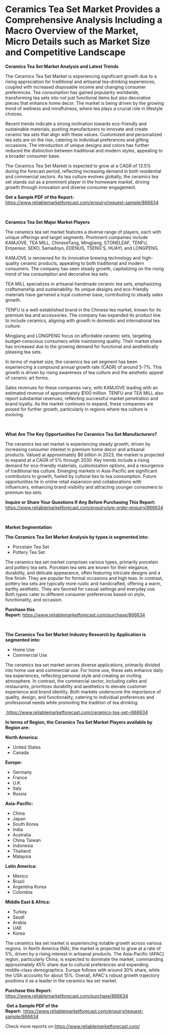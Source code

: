 <p><h1>Ceramics Tea Set Market Provides a Comprehensive Analysis Including a Macro Overview of the Market, Micro Details such as Market Size and Competitive Landscape</h1></p><p><strong>Ceramics Tea Set Market Analysis and Latest Trends</strong></p>
<p><p>The Ceramics Tea Set Market is experiencing significant growth due to a rising appreciation for traditional and artisanal tea-drinking experiences, coupled with increased disposable income and changing consumer preferences. Tea consumption has gained popularity worldwide, transforming tea sets into not just functional items but also decorative pieces that enhance home decor. The market is being driven by the growing trend of wellness and mindfulness, where tea plays a crucial role in lifestyle choices.</p><p>Recent trends indicate a strong inclination towards eco-friendly and sustainable materials, pushing manufacturers to innovate and create ceramic tea sets that align with these values. Customized and personalized tea sets are on the rise, catering to individual preferences and gifting occasions. The introduction of unique designs and colors has further reduced the distinction between traditional and modern styles, appealing to a broader consumer base.</p><p>The Ceramics Tea Set Market is expected to grow at a CAGR of 13.5% during the forecast period, reflecting increasing demand in both residential and commercial sectors. As tea culture evolves globally, the ceramics tea set stands out as a prominent player in the homeware market, driving growth through innovation and diverse consumer engagement.</p></p>
<p><strong>Get a Sample PDF of the Report:&nbsp;</strong> <a href="https://www.reliablemarketforecast.com/enquiry/request-sample/866634?utm_campaign=3528&utm_medium=2&utm_source=Github&utm_content=ia&utm_term=04042025&utm_id=ceramics-tea-set">https://www.reliablemarketforecast.com/enquiry/request-sample/866634</a></p>
<p>&nbsp;</p>
<p><strong>Ceramics Tea Set Major Market Players</strong></p>
<p><p>The ceramics tea set market features a diverse range of players, each with unique offerings and target segments. Prominent companies include KAMJOVE, TEA MILL, ChineseTang, Mingjiang, STONELEAF, TENFU, Empereur, SEKO, Samadoyo, EDENUS, TSENG'S, HUAYI, and LONGPENG. </p><p>KAMJOVE is renowned for its innovative brewing technology and high-quality ceramic products, appealing to both traditional and modern consumers. The company has seen steady growth, capitalizing on the rising trend of tea consumption and decorative tea sets. </p><p>TEA MILL specializes in artisanal handmade ceramic tea sets, emphasizing craftsmanship and sustainability. Its unique designs and eco-friendly materials have garnered a loyal customer base, contributing to steady sales growth. </p><p>TENFU is a well-established brand in the Chinese tea market, known for its premium tea and accessories. The company has expanded its product line to include ceramics, aligning with growth in domestic and international tea culture. </p><p>Mingjiang and LONGPENG focus on affordable ceramic sets, targeting budget-conscious consumers while maintaining quality. Their market share has increased due to the growing demand for functional and aesthetically pleasing tea sets. </p><p>In terms of market size, the ceramics tea set segment has been experiencing a compound annual growth rate (CAGR) of around 5-7%. This growth is driven by rising awareness of tea culture and the aesthetic appeal of ceramic art forms. </p><p>Sales revenues for these companies vary, with KAMJOVE leading with an estimated revenue of approximately $100 million. TENFU and TEA MILL also report substantial revenues, reflecting successful market penetration and brand loyalty. As the market continues to expand, these companies are poised for further growth, particularly in regions where tea culture is evolving.</p></p>
<p>&nbsp;</p>
<p><strong>What Are The Key Opportunities For Ceramics Tea Set Manufacturers?</strong></p>
<p><p>The ceramics tea set market is experiencing steady growth, driven by increasing consumer interest in premium home decor and artisanal products. Valued at approximately $6 billion in 2023, the market is projected to expand at a CAGR of 5% through 2030. Key trends include a rising demand for eco-friendly materials, customization options, and a resurgence of traditional tea culture. Emerging markets in Asia-Pacific are significant contributors to growth, fueled by cultural ties to tea consumption. Future opportunities lie in online retail expansion and collaborations with influencers, enhancing brand visibility and attracting younger consumers to premium tea sets.</p></p>
<p><strong>Inquire or Share Your Questions If Any Before Purchasing This Report:</strong> <a href="https://www.reliablemarketforecast.com/enquiry/pre-order-enquiry/866634?utm_campaign=3528&utm_medium=2&utm_source=Github&utm_content=ia&utm_term=04042025&utm_id=ceramics-tea-set">https://www.reliablemarketforecast.com/enquiry/pre-order-enquiry/866634</a></p>
<p>&nbsp;</p>
<p><strong>Market Segmentation</strong></p>
<p><strong>The Ceramics Tea Set Market Analysis by types is segmented into:</strong></p>
<p><ul><li>Porcelain Tea Set</li><li>Pottery Tea Set</li></ul></p>
<p><p>The ceramics tea set market comprises various types, primarily porcelain and pottery tea sets. Porcelain tea sets are known for their elegance, durability, and delicate appearance, often featuring intricate designs and a fine finish. They are popular for formal occasions and high teas. In contrast, pottery tea sets are typically more rustic and handcrafted, offering a warm, earthy aesthetic. They are favored for casual settings and everyday use. Both types cater to different consumer preferences based on style, functionality, and occasion.</p></p>
<p><strong>Purchase this Report:&nbsp;</strong><a href="https://www.reliablemarketforecast.com/purchase/866634?utm_campaign=3528&utm_medium=2&utm_source=Github&utm_content=ia&utm_term=04042025&utm_id=ceramics-tea-set">https://www.reliablemarketforecast.com/purchase/866634</a></p>
<p>&nbsp;</p>
<p><strong>The Ceramics Tea Set Market Industry Research by Application is segmented into:</strong></p>
<p><ul><li>Home Use</li><li>Commercial Use</li></ul></p>
<p><p>The ceramics tea set market serves diverse applications, primarily divided into home use and commercial use. For home use, these sets enhance daily tea experiences, reflecting personal style and creating an inviting atmosphere. In contrast, the commercial sector, including cafes and restaurants, prioritizes durability and aesthetics to elevate customer experience and brand identity. Both markets underscore the importance of quality, design, and functionality, catering to individual preferences and professional needs while promoting the tradition of tea drinking.</p></p>
<p><a href="https://www.reliablemarketforecast.com/ceramics-tea-set-r866634?utm_campaign=3528&utm_medium=2&utm_source=Github&utm_content=ia&utm_term=04042025&utm_id=ceramics-tea-set">&nbsp;https://www.reliablemarketforecast.com/ceramics-tea-set-r866634</a></p>
<p><strong>In terms of Region, the Ceramics Tea Set Market Players available by Region are:</strong></p>
<p>
    <p> <strong> North America: </strong>
        <ul>
            <li>United States</li>
            <li>Canada</li>
        </ul>
        </p> 
    <p> <strong> Europe: </strong>
        <ul>
            <li>Germany</li>
            <li>France</li>
            <li>U.K.</li>
            <li>Italy</li>
            <li>Russia</li>
        </ul>
        </p> 
    <p> <strong> Asia-Pacific: </strong>
        <ul>
            <li>China</li>
            <li>Japan</li>
            <li>South Korea</li>
            <li>India</li>
            <li>Australia</li>
            <li>China Taiwan</li>
            <li>Indonesia</li>
            <li>Thailand</li>
            <li>Malaysia</li>
        </ul>
        </p> 
    <p> <strong> Latin America: </strong>
        <ul>
            <li>Mexico</li>
            <li>Brazil</li>
            <li>Argentina Korea</li>
            <li>Colombia</li>
        </ul>
        </p> 
    <p> <strong> Middle East & Africa: </strong>
        <ul>
            <li>Turkey</li>
            <li>Saudi</li>
            <li>Arabia</li>
            <li>UAE</li>
            <li>Korea</li>
        </ul>
    </p>
    </p>
<p><p>The ceramics tea set market is experiencing notable growth across various regions. In North America (NA), the market is projected to grow at a rate of 5%, driven by a rising interest in artisanal products. The Asia-Pacific (APAC) region, particularly China, is expected to dominate the market, commanding approximately 45% share due to cultural preferences and expanding middle-class demographics. Europe follows with around 30% share, while the USA accounts for about 15%. Overall, APAC's robust growth trajectory positions it as a leader in the ceramics tea set market.</p></p>
<p><strong>Purchase this Report: </strong><a href="https://www.reliablemarketforecast.com/purchase/866634?utm_campaign=3528&utm_medium=2&utm_source=Github&utm_content=ia&utm_term=04042025&utm_id=ceramics-tea-set">https://www.reliablemarketforecast.com/purchase/866634</a></p>
<p>&nbsp;<strong>Get a Sample PDF of the Report:&nbsp;&nbsp;</strong><a href="https://www.reliablemarketforecast.com/enquiry/request-sample/866634?utm_campaign=3528&utm_medium=2&utm_source=Github&utm_content=ia&utm_term=04042025&utm_id=ceramics-tea-set">https://www.reliablemarketforecast.com/enquiry/request-sample/866634</a></p>
<p><strong></strong></p>
<p>Check more reports on <a href="https://www.reliablemarketforecast.com/?utm_campaign=3528&utm_medium=2&utm_source=Github&utm_content=ia&utm_term=04042025&utm_id=ceramics-tea-set">https://www.reliablemarketforecast.com/</a></p>